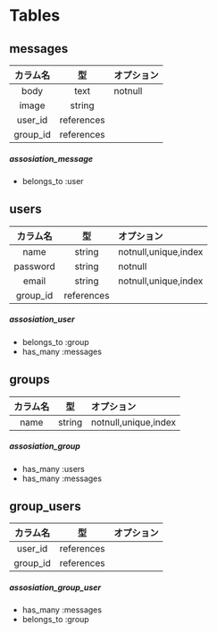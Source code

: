 # Tables
## messages
| カラム名     |     型        |  オプション   |
|:-----:|:--------:|:-------|
| body | text | notnull |
| image | string ||
| user_id |references||
| group_id |references|||
##### assosiation_message
+ belongs_to :user

## users
| カラム名     |     型        |  オプション   |
|:-----------:|:------------:|:------------|
| name | string | notnull,unique,index |
| password | string | notnull |
| email | string | notnull,unique,index |
| group_id|references|||
##### assosiation_user
+ belongs_to :group
+ has_many :messages

## groups
| カラム名     |     型        |  オプション   |
|:-----------:|:------------:|:------------|
| name       | string      | notnull,unique,index |
##### assosiation_group
+ has_many :users
+ has_many :messages

## group_users
| カラム名     |     型        |  オプション   |
|:-----------:|:------------:|:------------|
| user_id |references||
| group_id|references|||
##### assosiation_group_user
+ has_many :messages
+ belongs_to :group
